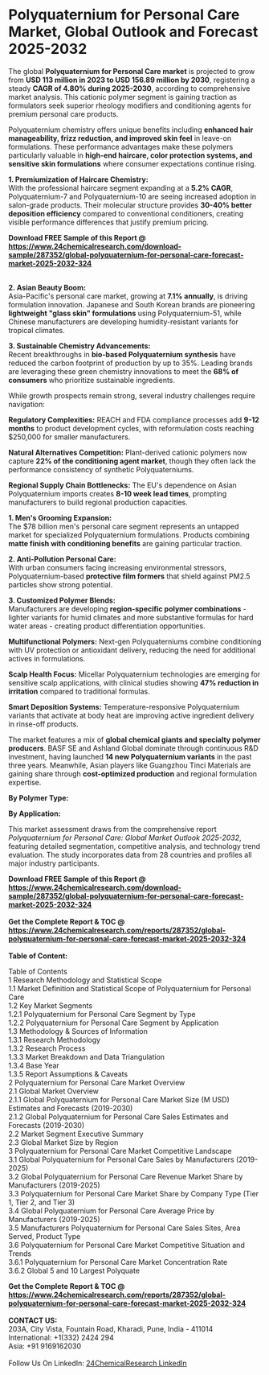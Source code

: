<h1>Polyquaternium for Personal Care Market, Global Outlook and Forecast 2025-2032</h1><p>The global <strong>Polyquaternium for Personal Care market</strong> is projected to grow from <strong>USD 113 million in 2023 to USD 156.89 million by 2030</strong>, registering a steady <strong>CAGR of 4.80% during 2025-2030</strong>, according to comprehensive market analysis. This cationic polymer segment is gaining traction as formulators seek superior rheology modifiers and conditioning agents for premium personal care products.</p><p>Polyquaternium chemistry offers unique benefits including <strong>enhanced hair manageability, frizz reduction, and improved skin feel</strong> in leave-on formulations. These performance advantages make these polymers particularly valuable in <strong>high-end haircare, color protection systems, and sensitive skin formulations</strong> where consumer expectations continue rising.</p><p><strong>1. Premiumization of Haircare Chemistry:</strong><br>
With the professional haircare segment expanding at a <strong>5.2% CAGR</strong>, Polyquaternium-7 and Polyquaternium-10 are seeing increased adoption in salon-grade products. Their molecular structure provides <strong>30-40% better deposition efficiency</strong> compared to conventional conditioners, creating visible performance differences that justify premium pricing.</p><div><b>Download FREE Sample of this Report @ 
            <a href="https://www.24chemicalresearch.com/download-sample/287352/global-polyquaternium-for-personal-care-forecast-market-2025-2032-324">
            https://www.24chemicalresearch.com/download-sample/287352/global-polyquaternium-for-personal-care-forecast-market-2025-2032-324</a></b></div><br><p><strong>2. Asian Beauty Boom:</strong><br>
Asia-Pacific's personal care market, growing at <strong>7.1% annually</strong>, is driving formulation innovation. Japanese and South Korean brands are pioneering <strong>lightweight "glass skin" formulations</strong> using Polyquaternium-51, while Chinese manufacturers are developing humidity-resistant variants for tropical climates.</p><p><strong>3. Sustainable Chemistry Advancements:</strong><br>
Recent breakthroughs in <strong>bio-based Polyquaternium synthesis</strong> have reduced the carbon footprint of production by up to 35%. Leading brands are leveraging these green chemistry innovations to meet the <strong>68% of consumers</strong> who prioritize sustainable ingredients.</p><p>While growth prospects remain strong, several industry challenges require navigation:</p><p><strong>Regulatory Complexities:</strong> REACH and FDA compliance processes add <strong>9-12 months</strong> to product development cycles, with reformulation costs reaching $250,000 for smaller manufacturers.</p><p><strong>Natural Alternatives Competition:</strong> Plant-derived cationic polymers now capture <strong>22% of the conditioning agent market</strong>, though they often lack the performance consistency of synthetic Polyquaterniums.</p><p><strong>Regional Supply Chain Bottlenecks:</strong> The EU's dependence on Asian Polyquaternium imports creates <strong>8-10 week lead times</strong>, prompting manufacturers to build regional production capacities.</p><p><strong>1. Men's Grooming Expansion:</strong><br>
The $78 billion men's personal care segment represents an untapped market for specialized Polyquaternium formulations. Products combining <strong>matte finish with conditioning benefits</strong> are gaining particular traction.</p><p><strong>2. Anti-Pollution Personal Care:</strong><br>
With urban consumers facing increasing environmental stressors, Polyquaternium-based <strong>protective film formers</strong> that shield against PM2.5 particles show strong potential.</p><p><strong>3. Customized Polymer Blends:</strong><br>
Manufacturers are developing <strong>region-specific polymer combinations</strong> - lighter variants for humid climates and more substantive formulas for hard water areas - creating product differentiation opportunities.</p><p><strong>Multifunctional Polymers:</strong> Next-gen Polyquaterniums combine conditioning with UV protection or antioxidant delivery, reducing the need for additional actives in formulations.</p><p><strong>Scalp Health Focus:</strong> Micellar Polyquaternium technologies are emerging for sensitive scalp applications, with clinical studies showing <strong>47% reduction in irritation</strong> compared to traditional formulas.</p><p><strong>Smart Deposition Systems:</strong> Temperature-responsive Polyquaternium variants that activate at body heat are improving active ingredient delivery in rinse-off products.</p><p>The market features a mix of <strong>global chemical giants and specialty polymer producers</strong>. BASF SE and Ashland Global dominate through continuous R&amp;D investment, having launched <strong>14 new Polyquaternium variants</strong> in the past three years. Meanwhile, Asian players like Guangzhou Tinci Materials are gaining share through <strong>cost-optimized production</strong> and regional formulation expertise.</p><p><strong>By Polymer Type:</strong></p><p><strong>By Application:</strong></p><p>This market assessment draws from the comprehensive report <em>Polyquaternium for Personal Care: Global Market Outlook 2025-2032</em>, featuring detailed segmentation, competitive analysis, and technology trend evaluation. The study incorporates data from 28 countries and profiles all major industry participants.</p><div><b>Download FREE Sample of this Report @ 
            <a href="https://www.24chemicalresearch.com/download-sample/287352/global-polyquaternium-for-personal-care-forecast-market-2025-2032-324">
            https://www.24chemicalresearch.com/download-sample/287352/global-polyquaternium-for-personal-care-forecast-market-2025-2032-324</a></b></div><br><div><b>Get the Complete Report & TOC @ 
            <a href="https://www.24chemicalresearch.com/reports/287352/global-polyquaternium-for-personal-care-forecast-market-2025-2032-324">
            https://www.24chemicalresearch.com/reports/287352/global-polyquaternium-for-personal-care-forecast-market-2025-2032-324</a></b></div><br>
            <b>Table of Content:</b><p>Table of Contents<br />
1 Research Methodology and Statistical Scope<br />
1.1 Market Definition and Statistical Scope of Polyquaternium for Personal Care<br />
1.2 Key Market Segments<br />
1.2.1 Polyquaternium for Personal Care Segment by Type<br />
1.2.2 Polyquaternium for Personal Care Segment by Application<br />
1.3 Methodology & Sources of Information<br />
1.3.1 Research Methodology<br />
1.3.2 Research Process<br />
1.3.3 Market Breakdown and Data Triangulation<br />
1.3.4 Base Year<br />
1.3.5 Report Assumptions & Caveats<br />
2 Polyquaternium for Personal Care Market Overview<br />
2.1 Global Market Overview<br />
2.1.1 Global Polyquaternium for Personal Care Market Size (M USD) Estimates and Forecasts (2019-2030)<br />
2.1.2 Global Polyquaternium for Personal Care Sales Estimates and Forecasts (2019-2030)<br />
2.2 Market Segment Executive Summary<br />
2.3 Global Market Size by Region<br />
3 Polyquaternium for Personal Care Market Competitive Landscape<br />
3.1 Global Polyquaternium for Personal Care Sales by Manufacturers (2019-2025)<br />
3.2 Global Polyquaternium for Personal Care Revenue Market Share by Manufacturers (2019-2025)<br />
3.3 Polyquaternium for Personal Care Market Share by Company Type (Tier 1, Tier 2, and Tier 3)<br />
3.4 Global Polyquaternium for Personal Care Average Price by Manufacturers (2019-2025)<br />
3.5 Manufacturers Polyquaternium for Personal Care Sales Sites, Area Served, Product Type<br />
3.6 Polyquaternium for Personal Care Market Competitive Situation and Trends<br />
3.6.1 Polyquaternium for Personal Care Market Concentration Rate<br />
3.6.2 Global 5 and 10 Largest Polyquate</p><div><b>Get the Complete Report & TOC @ 
            <a href="https://www.24chemicalresearch.com/reports/287352/global-polyquaternium-for-personal-care-forecast-market-2025-2032-324">
            https://www.24chemicalresearch.com/reports/287352/global-polyquaternium-for-personal-care-forecast-market-2025-2032-324</a></b></div><br><b>CONTACT US:</b><br>
            203A, City Vista, Fountain Road, Kharadi, Pune, India - 411014<br>
            International: +1(332) 2424 294<br>
            Asia: +91 9169162030 <br><br>
            Follow Us On LinkedIn: <a href="https://www.linkedin.com/company/24chemicalresearch/">24ChemicalResearch LinkedIn</a>